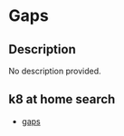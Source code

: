 # Gaps

## Description

No description provided.

## k8 at home search

- [gaps](https://nanne.dev/k8s-at-home-search/#/gaps)
